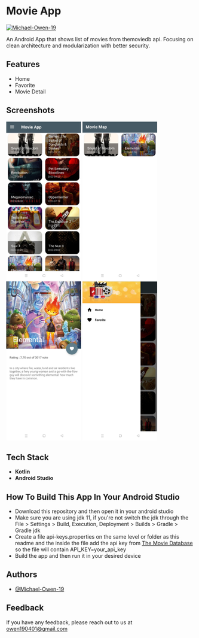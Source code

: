 
# Movie App
[![Michael-Owen-19](https://circleci.com/gh/Michael-Owen-19/MovieApp.svg?style=svg)](https://circleci.com/gh/Michael-Owen-19/MovieApp)

An Android App that shows list of movies from themoviedb api. Focusing on clean architecture and modularization with better security.


## Features

- Home
- Favorite
- Movie Detail


## Screenshots

<img src="Screenshot/Home.jpg" width="200"> <img src="Screenshot/Favorite.jpg" width="200"> <img src="Screenshot/Movie Detail.jpg" width="200"> <img src="Screenshot/Side Nav Bar.jpg" width="200">


## Tech Stack

- **Kotlin**
- **Android Studio**


## How To Build This App In Your Android Studio
- Download this repository and then open it in your android studio
- Make sure you are using jdk 11, if you're not switch the jdk through the File > Settings > Build, Execution, Deployment > Builds > Gradle > Gradle jdk
- Create a file api-keys.properties on the same level or folder as this readme and the inside the file add the api key from [The Movie Database](https://www.themoviedb.org/) so the file will contain API_KEY=your_api_key
- Build the app and then run it in your desired device

## Authors

- [@Michael-Owen-19](https://www.github.com/Michael-Owen-19)


## Feedback

If you have any feedback, please reach out to us at owen190401@gmail.com
